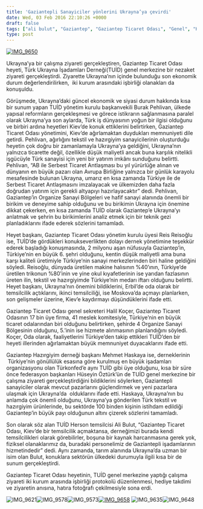 ```yaml
---
title: 'Gaziantepli Sanayiciler yönlerini Ukrayna’ya çevirdi'
date: Wed, 03 Feb 2016 22:10:26 +0000
draft: false
tags: ["ali bulut", "Gaziantep", "Gaziantep Ticaret Odası", "Genel", "Halil Koçer", "hazırgiyim", "Hüseyin Öztürk", "Mehmet Haskaya", "oda", "Reis Reisoğlu", "tekstil", "TUİD (Türk Ukrayna İşadamları Derneği)"]
type: post
---
```


[![IMG_9650](https://burakpehlivan.org/wp-content/uploads/2016/02/IMG_9650.jpg)](https://burakpehlivan.org/wp-content/uploads/2016/02/IMG_9650.jpg)

Ukrayna’ya bir çalışma ziyareti gerçekleştiren, Gaziantep Ticaret Odası heyeti, Türk Ukrayna İşadamları Derneği(TUİD) genel merkezine bir nezaket ziyareti gerçekleştirdi. Ziyarette Ukrayna’nın içinde bulunduğu son ekonomik durum değerlendirilirken,  iki kurum arasındaki işbirliği olanakları da konuşuldu.

Görüşmede, Ukrayna’daki güncel ekonomik ve siyasi durum hakkında kısa bir sunum yapan TUİD yönetim kurulu başkanvekili Burak Pehlivan, ülkede yapısal reformların gerçekleşmesi ve görece istikrarın sağlanmasına paralel olarak Ukrayna’ya son aylarda, Türk iş dünyasının yoğun bir ilgisi olduğunu ve birbiri ardına heyetleri Kiev’de konuk ettiklerini belirtirken, Gaziantep Ticaret Odası yönetimini, Kiev’de ağırlamaktan duydukları memnuniyeti dile getirdi. Pehlivan, ağırlığını tekstil ve hazırgiyim sanayicilerinin oluşturduğu heyetin çok doğru bir zamanlamayla Ukrayna’ya geldiğini, Ukrayna’nın yalnızca ticarette değil, özellikle düşük maliyetli ancak buna karşılık nitelikli işgücüyle Türk sanayisi için yeni bir yatırım imkânı sunduğunu belirtti. Pehlivan, “AB ile Serbest Ticaret Antlaşması bu yıl yürürlüğe alınan ve dünyanın en büyük pazarı olan Avrupa Birliğine yalnızca bir günlük karayolu mesafesinde bulunan Ukrayna, umarız en kısa zamanda Türkiye ile de Serbest Ticaret Antlaşmasını imzalayacak ve ülkemizden daha fazla doğrudan yatırım için gerekli altyapıyı hazırlayacaktır” dedi. Pehlivan, Gaziantep’in Organize Sanayi Bölgeleri ve hafif sanayi alanında önemli bir birikim ve deneyime sahip olduğunu ve bu birikimin Ukrayna için önemine dikkat çekerken, en kısa zamanda TUİD olarak Gaziantep’e Ukrayna’yı anlatmak ve şehrin bu birikimlerini analiz etmek için bir teknik gezi planladıklarını ifade ederek sözlerini tamamladı.

Heyet başkanı, Gaziantep Ticaret Odası yönetim kurulu üyesi Reis Reisoğlu ise, TUİD’de gördükleri konukseverlikten dolayı dernek yönetimine teşekkür ederek başladığı konuşmasında, 2 milyonu aşan nüfusuyla Gaziantep’in, Türkiye’nin en büyük 6. şehri olduğunu, kentin düşük maliyetli ama buna karşı kaliteli üretimiyle Türkiye’nin sanayi merkezlerinden biri haline geldiğini söyledi. Reisoğlu, dünyada üretilen makine halısının %40’ının, Türkiye’de üretilen trikonun %80’inin ve yine okul kıyafetlerinin ise yarıdan fazlasının üreten ilin, tekstil ve hazırgiyimde Türkiye’nin medarı iftarı olduğunu belirtti. Heyet başkanı, Ukrayna’nın önemini bildiklerini, Erbil’de oda olarak bir temsilcilik açtıklarını, ikinci temsilciliği, ise Moskova’da açmayı planlarken, son gelişmeler üzerine, Kiev’e kaydırmayı düşündüklerini ifade etti.

Gaziantep Ticaret Odası genel sekreteri Halil Koçer, Gaziantep Ticaret Odasının 17 bin üye firma, 41 meslek komitesiyle, Türkiye’nin en büyük ticaret odalarından biri olduğunu belirtirken, şehirde 4 Organize Sanayi Bölgesinin olduğunu, 5.’inin ise hizmete alınmasının planlandığını söyledi. Koçer, Oda olarak, faaliyetlerini Türkiye’den takip ettikleri TUİD’den bir heyeti illerinden ağırlamaktan büyük memnuniyet duyacaklarını ifade etti.

Gaziantep Hazırgiyim derneği başkanı Mehmet Haskaya ise, derneklerinin  Türkiye’nin gönüllülük esasına göre kurulmuş en büyük işadamları organizasyonu olan Türkonfed’e aynı TUİD gibi üye olduğunu, kısa bir süre önce federasyon başkanları Hüseyin Öztürk’ün de TUİD genel merkezine bir çalışma ziyareti gerçekleştirdiğini bildiklerini söylerken, Gaziantepli sanayiciler olarak mevcut pazarlarını güçlendirmek ve yeni pazarlara ulaşmak için Ukrayna’da  olduklarını ifade etti. Haskaya, Ukrayna’nın bu anlamda çok önemli olduğunu, Ukrayna’ya gönderilen Türk tekstil ve hazırgiyim ürünlerinde, bu sektörde 100 binden kişinin istihdam edildiği Gaziantep’in büyük payı olduğunun altını çizerek sözlerini tamamladı.

Son olarak söz alan TUİD Herson temsilcisi Ali Bulut, “Gaziantep Ticaret Odası, Kiev’de bir temsilcilik açmaktansa, derneğimizi burada kendi temsilcilikleri olarak görebilirler, boşuna bir kaynak harcanmasına gerek yok, fiziksel olanaklarımız da, buradaki personelimiz de Gaziantepli işadamlarının hizmetindedir” dedi. Aynı zamanda, tarım alanında Ukrayna’da uzman bir isim olan Bulut, konuklara sektörün ülkedeki durumuyla ilgili kısa bir de sunum gerçekleştirdi.

Gaziantep Ticaret Odası heyetinin, TUİD genel merkezine yaptığı çalışma ziyareti iki kurum arasında işbirliği protokolü düzenlenmesi, hediye takdimi ve ziyaretin anısına, hatıra fotoğrafı çekilmesiyle sona erdi.







![IMG_9621](https://burakpehlivan.org/wp-content/uploads/2016/02/IMG_9621.jpg)![IMG_9578](https://burakpehlivan.org/wp-content/uploads/2016/02/IMG_9578.jpg)![IMG_9573](https://burakpehlivan.org/wp-content/uploads/2016/02/IMG_9573.jpg)[![IMG_9658](https://burakpehlivan.org/wp-content/uploads/2016/02/IMG_9658.jpg)](https://burakpehlivan.org/wp-content/uploads/2016/02/IMG_9658.jpg) ![IMG_9635](https://burakpehlivan.org/wp-content/uploads/2016/02/IMG_9635.jpg)![IMG_9648](https://burakpehlivan.org/wp-content/uploads/2016/02/IMG_9648.jpg)